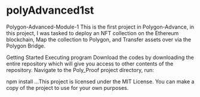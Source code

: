 # polyAdvanced1st
Polygon-Advanced-Module-1
This is the first project in Polygon-Advance, in this project, I was tasked to deploy an NFT collection on the Ethereum blockchain, Map the collection to Polygon, and Transfer assets over via the Polygon Bridge.

Getting Started
Executing program
Download the codes by downloading the entire repository which will give you access to other contents of the repository. Navigate to the Poly_Proof project directory, run:

 npm install
…This project is licensed under the MIT License. You can make a copy of the project to use for your own purposes.

